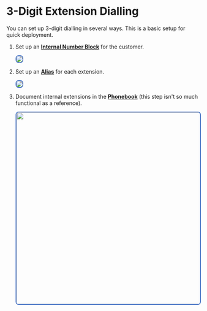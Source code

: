 # 3-Digit Extension Dialling

You can set up 3-digit dialling in several ways. This is a basic setup for quick deployment.

1. Set up an [**Internal Number Block**](/customer/main/#internal-number-block) for the customer.

    <img src= "/guides/img/3digit-1.png" style="border: 2px solid #4472C4; border-radius: 8px;">

2. Set up an [**Alias**](/customer/alias/) for each extension.

    <img src= "/guides/img/3digit-2.png" style="border: 2px solid #4472C4; border-radius: 8px;">

3. Document internal extensions in the [**Phonebook**](/class5/phonebook/) (this step isn't so much functional as a reference).

    <img src= "/class5/img/pb2.png" width= "500" style="border: 2px solid #4472C4; border-radius: 8px;"> 
